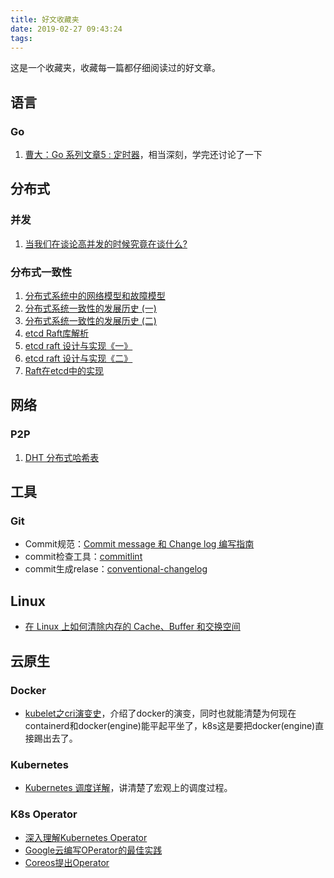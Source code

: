 ```yaml
---
title: 好文收藏夹
date: 2019-02-27 09:43:24
tags:
---
```


这是一个收藏夹，收藏每一篇都仔细阅读过的好文章。

## 语言

### Go

1. [曹大：Go 系列文章5 : 定时器](http://xargin.com/go-timer/)，相当深刻，学完还讨论了一下

## 分布式

### 并发

1. [当我们在谈论高并发的时候究竟在谈什么?](https://segmentfault.com/a/1190000019360335#articleHeader0)

### 分布式一致性

1. [分布式系统中的网络模型和故障模型](https://danielw.cn/network-failure-models)
1. [分布式系统一致性的发展历史 (一)](https://danielw.cn/history-of-distributed-systems-1)
1. [分布式系统一致性的发展历史 (二)](https://danielw.cn/history-of-distributed-systems-2)
1. [etcd Raft库解析](https://www.codedump.info/post/20180922-etcd-raft/)
1. [etcd raft 设计与实现《一》](https://zhuanlan.zhihu.com/p/51063866)
1. [etcd raft 设计与实现《二》](https://zhuanlan.zhihu.com/p/51065416)
1. [Raft在etcd中的实现](https://blog.betacat.io/post/raft-implementation-in-etcd/)

## 网络

### P2P

1. [DHT 分布式哈希表](https://colobu.com/2018/03/26/distributed-hash-table/)

## 工具

### Git
- Commit规范：[Commit message 和 Change log 编写指南](http://www.ruanyifeng.com/blog/2016/01/commit_message_change_log.html)
- commit检查工具：[commitlint](https://github.com/conventional-changelog/commitlint)
- commit生成relase：[conventional-changelog](https://github.com/conventional-changelog/conventional-changelog)

## Linux
- [在 Linux 上如何清除内存的 Cache、Buffer 和交换空间](https://colobu.com/2015/10/31/How-to-Clear-RAM-Memory-Cache-Buffer-and-Swap-Space-on-Linux/)

## 云原生

### Docker

- [kubelet之cri演变史](https://zhuanlan.zhihu.com/p/87602649)，介绍了docker的演变，同时也就能清楚为何现在containerd和docker(engine)能平起平坐了，k8s这是要把docker(engine)直接踢出去了。

### Kubernetes

- [Kubernetes 调度详解](https://mp.weixin.qq.com/s/5J0Ojq95d3Yj1u36e3WQfQ)，讲清楚了宏观上的调度过程。

### K8s Operator

- [深入理解Kubernetes Operator](https://mp.weixin.qq.com/s/Ly6X3bSmbHvfJWEqGyLEdg)
- [Google云编写OPerator的最佳实践](https://cloud.google.com/blog/products/containers-kubernetes/best-practices-for-building-kubernetes-operators-and-stateful-apps)
- [Coreos提出Operator](https://coreos.com/blog/introducing-operators.html)